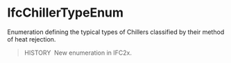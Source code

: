 # IfcChillerTypeEnum

Enumeration defining the typical types of Chillers classified by their method of heat rejection.

> HISTORY&nbsp; New enumeration in IFC2x.
